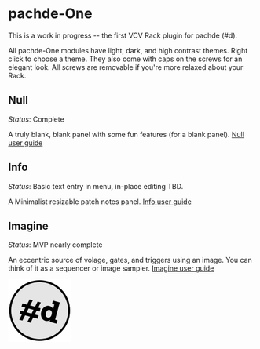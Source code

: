 # pachde-One

This is a work in progress -- the first VCV Rack plugin for pachde (#d).

All pachde-One modules have light, dark, and high contrast themes. Right click to choose a theme.
They also come with caps on the screws for an elegant look.
All screws are removable if you're more relaxed about your Rack.

## Null

_Status_: Complete

A truly blank, blank panel with some fun features (for a blank panel).
[Null user guide](docs/Null)

## Info

_Status_: Basic text entry in menu, in-place editing TBD.

A Minimalist resizable patch notes panel.
[Info user guide](docs/Info)

## Imagine

_Status_: MVP nearly complete

An eccentric source of volage, gates, and triggers using an image.
You can think of it as a sequencer or image sampler.
[Imagine user guide](docs/Imagine)

![pachde logo](docs/Logo.svg)
